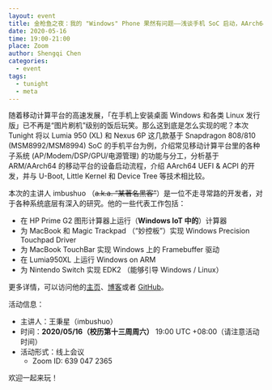 ```yaml
---
layout: event
title: 金枪鱼之夜：我的 "Windows" Phone 果然有问题——浅谈手机 SoC 启动，AArch64 UEFI/ACPI 适配和应用
date: 2020-05-16
time: 19:00-21:00
place: Zoom
author: Shengqi Chen
categories:
  - event
tags:
  - tunight
  - meta
---
```


随着移动计算平台的高速发展，「在手机上安装桌面 Windows 和各类 Linux 发行版」已不再是“图片刷机”级别的饭后玩笑。那么这到底是怎么实现的呢？本次 Tunight 将以 Lumia 950 (XL) 和 Nexus 6P 这几款基于 Snapdragon 808/810 (MSM8992/MSM8994) SoC 的手机平台为例，介绍常见移动计算平台里的各种子系统 (AP/Modem/DSP/GPU/电源管理) 的功能与分工，分析基于 ARM/AArch64 的移动平台的设备启动流程，介绍 AArch64 UEFI & ACPI 的开发，并与 U-Boot, Little Kernel 和 Device Tree 等技术相比较。

本次的主讲人 imbushuo （<del>a.k.a. “某著名黑客”</del>）是一位不走寻常路的开发者，对于各种系统底层有深入的研究。他的一些代表工作包括：

* 在 HP Prime G2 图形计算器上运行（**Windows IoT 中的**）计算器
* 为 MacBook 和 Magic Trackpad （“妙控板”）实现 Windows Precision Touchpad Driver
* 为 MacBook TouchBar 实现 Windows 上的 Framebuffer 驱动
* 在 Lumia950XL 上运行 Windows on ARM
* 为 Nintendo Switch 实现 EDK2 （能够引导 Windows / Linux）

更多详情，可以访问他的[主页](https://imbushuo.net/)、[博客](https://blog.imbushuo.net/)或者 [GitHub](https://github.com/imbushuo)。

<!--more-->

活动信息：

* 主讲人：王秉星（imbushuo）
* 时间：**2020/05/16（校历第十三周周六）** 19:00 UTC +08:00（请注意活动时间）
* 活动形式：线上会议
  * Zoom ID: 639 047 2365

欢迎一起来玩！

